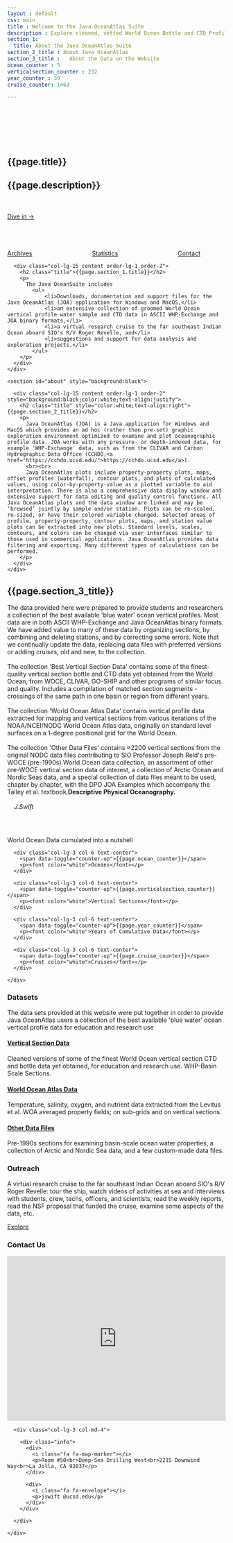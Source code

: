 ```yaml
---
layout : default
css: main
title : Welcome to the Java OceanAtlas Suite
description : Explore cleaned, vetted World Ocean Bottle and CTD Profile Data
section_1:
  title: About the Java OceanAtlas Suite
section_2_title : About Java OceanAtlas
section_3_title :   About the Data on the Website
ocean_counter : 5
verticalsection_counter : 232
year_counter : 39
cruise_counter: 1463

---
```

<link rel="stylesheet" href="/assets/css/main.css">
<section id="hero">
  <div class="hero-container">
    <br><br><br><br><br>
      <h1>{{page.title}}</h1>
      <h2>{{page.description}}</h2>
          <div style="display: inline-block;">
              <br><br>
        <a href="Data_homepage" class="btn-get-started">Dive in &rarr;</a>
      </div>
      <br><br><br><br><br>
      <div style="display: inline-block;">
        <a href="#call-to-action" class="btn-get-started1">Archives</a>
        &nbsp;&nbsp;&nbsp;&nbsp;&nbsp;&nbsp;&nbsp;&nbsp; &nbsp;&nbsp;&nbsp;&nbsp;&nbsp;&nbsp;&nbsp;&nbsp;&nbsp;&nbsp;&nbsp;&nbsp;&nbsp;&nbsp;&nbsp;&nbsp;&nbsp;&nbsp;&nbsp;&nbsp;&nbsp;&nbsp;&nbsp;&nbsp;
        <a href="#facts" class="btn-get-started1">Statistics</a>
        &nbsp;&nbsp;&nbsp;&nbsp;&nbsp;&nbsp;&nbsp;&nbsp; &nbsp;&nbsp;&nbsp;&nbsp;&nbsp;&nbsp;&nbsp;&nbsp;&nbsp;&nbsp;&nbsp;&nbsp;&nbsp;&nbsp;&nbsp;&nbsp;&nbsp;&nbsp;&nbsp;&nbsp;&nbsp;&nbsp;&nbsp;&nbsp;
        <a href="#contact" class="btn-get-started1">Contact</a>
      </div>
</div>
</section>

<main id="main">

<!--==========================
  About Us Section
============================-->
<section id="about">
  <div class="container">
    <div class="row about-container">

      <div class="col-lg-15 content order-lg-1 order-2">
        <h2 class="title">{{page.section_1.title}}</h2>
        <p>
          The Java OceanSuite includes
            <ul>
                <li>Downloads, documentation and support files for the Java OceanAtlas (JOA) application for Windows and MacOS,</li>
                <li>an extensive collection of groomed World Ocean vertical profile water sample and CTD data in ASCII WHP-Exchange and JOA binary formats,</li>
                <li>a virtual research cruise to the far southeast Indian Ocean aboard SIO's R/V Roger Revelle, and</li>
                <li>suggestions and support for data analysis and exploration projects.</li>
            </ul>
        </p>
      </div>
    </div>

  </div>
</section><!-- #about -->

    <section id="about" style="background:black">
  <div class="container">
    <div class="row about-container">

      <div class="col-lg-15 content order-lg-1 order-2" style="background:black;color:white;text-align:justify">
        <h2 class="title" style="color:white;text-align:right">{{page.section_2_title}}</h2>
        <p>
          Java OceanAtlas (JOA) is a Java application for Windows and MacOS which provides an ad hoc (rather than pre-set) graphic exploration environment optimized to examine and plot oceanographic profile data. JOA works with any pressure- or depth-indexed data, for example 'WHP-Exchange' data, such as from the CLIVAR and Carbon Hydrographic Data Office (CCHDO;<a href="https://cchdo.ucsd.edu/">https://cchdo.ucsd.edu</a>).
          <br><br>
          Java OceanAtlas plots include property-property plots, maps, offset profiles (waterfall), contour plots, and plots of calculated values, using color-by-property-value as a plotted variable to aid interpretation. There is also a comprehensive data display window and extensive support for data editing and quality control functions. All Java OceanAtlas plots and the data window are linked and may be ‘browsed’ jointly by sample and/or station. Plots can be re-scaled, re-sized, or have their colored variable changed. Selected areas of profile, property-property, contour plots, maps, and station value plots can be extracted into new plots. Standard levels, scales, contours, and colors can be changed via user interfaces similar to those used in commercial applications. Java OceanAtlas provides data filtering and exporting. Many different types of calculations can be performed.
        </p>
      </div>
    </div>

  </div>
</section><!-- #about -->




<section id="about">
  <div class="container">
    <div class="row about-container">
      <div class="col-lg-15 content order-lg-1 order-2">
        <h2 class="title">{{page.section_3_title}}</h2>
        <p>
          The data provided here were prepared to provide students and researchers a collection of the best available 'blue water' ocean vertical profiles. Most data are in both ASCII WHP-Exchange and Java OceanAtlas binary formats. We have added value to many of these data by organizing sections, by combining and deleting stations, and by correcting some errors. Note that we continually update the data, replacing data files with preferred versions or adding cruises, old and new, to the collection.
          <br><br>
         The collection 'Best Vertical Section Data' contains some of the finest-quality vertical section bottle and CTD data yet obtained from the World Ocean, from WOCE, CLIVAR, GO-SHIP and other programs of similar focus and quality. Includes a compilation of matched section segments - crossings of the same path in one basin or region from different years.
          <br><br>
          The collection 'World Ocean Atlas Data' contains vertical profile data extracted for mapping and vertical sections from various iterations of the NOAA/NCEI/NODC World Ocean Atlas data, originally on standard level surfaces on a 1-degree positional grid for the World Ocean.
          <br><br>
          The collection 'Other Data Files' contains ≈2200 vertical sections from the original NODC data files contributing to SIO Professor Joseph Reid's pre-WOCE (pre-1990s) World Ocean data collection, an assortment of other pre-WOCE vertical section data of interest, a collection of Arctic Ocean and Nordic Seas data, and a special collection of data files meant to be used, chapter by chapter, with the DPO JOA Examples which accompany the Talley et al. textbook,<b>Descriptive Physical Oceanography.</b>
          <br><br>
           &nbsp;&nbsp;&nbsp;&nbsp;<i>J.Swift</i>
        </p>
      </div>
    </div>

  </div>
</section><!-- #about -->

<!--==========================
  Facts Section
============================-->
   <section id="facts">
  <div class="container wow fadeIn">
    <div class="section-header">
      <h3 class="section-title"><font color="white">Statistics</font></h3>
      <p class="section-description">World Ocean Data cumulated into a nutshell</p>
    </div>
    <div class="row counters">

      <div class="col-lg-3 col-6 text-center">
        <span data-toggle="counter-up">{{page.ocean_counter}}</span>
        <p><font color="white">Oceans</font></p>
      </div>

      <div class="col-lg-3 col-6 text-center">
        <span data-toggle="counter-up">{{page.verticalsection_counter}}</span>
        <p><font color="white">Vertical Sections</font></p>
      </div>

      <div class="col-lg-3 col-6 text-center">
        <span data-toggle="counter-up">{{page.year_counter}}</span>
        <p><font color="white">Years of Cumulative Data</font></p>
      </div>

      <div class="col-lg-3 col-6 text-center">
        <span data-toggle="counter-up">{{page.cruise_counter}}</span>
        <p><font color="white">Cruises</font></p>
      </div>

    </div>

  </div>
</section><!-- #facts -->

<!--==========================
  Services Section
============================-->
<section id="services">
  <div class="container wow fadeIn">
    <div class="section-header">
      <h3 class="section-title">Datasets</h3>
      <p class="section-description">The data sets provided at this website were put together in order to provide Java OceanAtlas users a collection of the best available 'blue water' ocean vertical profile data for education and research use</p>
    </div>
    <div class="row">
      <div class="col-lg-4 col-md-6 wow fadeInUp" data-wow-delay="0.2s">
        <div class="box">
          <h4 class="title"><a href="Data_homepage#call-to-action"><u>Vertical Section Data</u></a></h4>
          <p class="description">Cleaned versions of some of the finest World Ocean vertical section CTD and bottle data yet obtained, for education and research use. WHP-Basin Scale Sections.</p>
        </div>
      </div>
      <div class="col-lg-4 col-md-6 wow fadeInUp" data-wow-delay="0.4s">
        <div class="box">
          <h4 class="title"><a href="Data_homepage#call-to-action1"><u>World Ocean Atlas Data</u></a></h4>
          <p class="description">Temperature, salinity, oxygen, and nutrient data extracted from the Levitus et al. WOA averaged property fields; on sub-grids and on vertical sections.</p>
        </div>
      </div>
      <div class="col-lg-4 col-md-6 wow fadeInUp" data-wow-delay="0.2s">
        <div class="box">
          <h4 class="title"><a href="Data_homepage#call-to-action2"><u>Other Data Files</u></a></h4>
          <p class="description">Pre-1990s sections for examining basin-scale ocean water properties, a collection of Arctic and Nordic Sea data, and a few custom-made data files.</p>
        </div>
      </div>
    </div>

  </div>
</section><!-- #services -->

<!--==========================
Call To Action Section
============================-->
<section id="call-to-action">
  <div class="container wow fadeIn">
    <div class="row">
      <div class="col-lg-9 text-center text-lg-left">
        <h3 class="cta-title">Outreach</h3>
        <p class="cta-text">A virtual research cruise to the far southeast Indian Ocean aboard SIO's R/V Roger Revelle: tour the ship, watch videos of activities at sea and interviews with students, crew, techs, officers, and scientists, read the weekly reports, read the NSF proposal that funded the cruise, examine some aspects of the data, etc.</p>
      </div>
      <div class="col-lg-3 cta-btn-container text-center">
        <a class="cta-btn align-middle" href="{{'/outreach/virtualcruise/' | relative_url}}">Explore</a>
      </div>
    </div>

  </div>
</section><!-- #call-to-action -->

<section id="contact">
  <div class="container wow fadeInUp">
    <div class="section-header">
      <h3 class="section-title">Contact Us</h3>
      <p class="section-description"></p>
    </div>
  </div>
  <iframe src="https://www.google.com/maps/embed?pb=!1m18!1m12!1m3!1d3351.1581131516714!2d-117.25382838422442!3d32.867535780944706!2m3!1f0!2f0!3f0!3m2!1i1024!2i768!4f13.1!3m3!1m2!1s0x80dc0754e9b63c47%3A0xf54d1be123616ebe!2sDeep%20Sea%20Drilling%20West%20Building!5e0!3m2!1sen!2sus!4v1589926372098!5m2!1sen!2sus" width="100%" height="380" frameborder="0" style="border:0" allowfullscreen></iframe>

  <div class="container wow fadeInUp mt-5">
    <div class="row justify-content-center">

      <div class="col-lg-3 col-md-4">

        <div class="info">
          <div>
            <i class="fa fa-map-marker"></i>
            <p>Room #50<br>Deep-Sea Drilling West<br>2215 Downwind Way<br>La Jolla, CA 92037</p>
          </div>

          <div>
            <i class="fa fa-envelope"></i>
            <p>jswift @ucsd.edu</p>
          </div>
        </div>

      </div>

    </div>

  </div>
</section><!-- #contact -->

</main>
